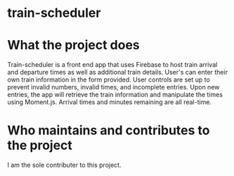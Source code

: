 # train-scheduler

# What the project does
Train-scheduler is a front end app that uses Firebase to host train arrival and departure times as well as additional train details. User's can enter their own train information in the form provided. User controls are set up to prevent invalid numbers, invalid times, and incomplete entries. Upon new entries, the app will retrieve the train information and manipulate the times using Moment.js. Arrival times and minutes remaining are all real-time.

# Who maintains and contributes to the project
I am the sole contributer to this project.